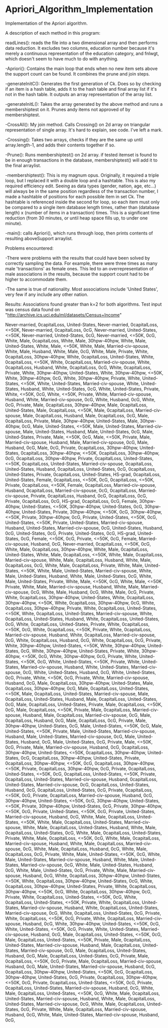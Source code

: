 Apriori_Algorithm_Implementation
================================

Implementation of the Apriori algorithm.


A description of each method in this program:

readLines(): reads the file into a two dimensional array and then performs data reduction. It excludes two columns, education number because it's merely a continuous representation of the education category, and fnlwgt, which doesn't seem to have much to do with anything. 

-Apriori(): Contains the main loop that ends when no new item sets above the support count can be found. It combines the prune and join steps.

-generateInitC(): Generates the first generation of Ck. Does so by checking if an item is a hash table, adds it to the hash table and final array list if it's not in the hash table. It outputs an array representation of the array list.

-generateInitL(): Takes the array generated by the above method and runs a membershiptest on it. Prunes andy items not approved of by membershiptest.

-CrossAll(): My join method. Calls Crossing() on 2d array on triangular representation of single array. It's hard to explain, see code. I've left a mark.

-Crossing(): Takes two arrays, checks if they are the same up until array.length-1, and adds their contents together if so. 

-Prune(): Runs membershiptest() on 2d array. if tested itemset is found to be in enough transactions in the database, membershiptest() will add it to the final arraylist.

-membershiptest(): This is my magnum opus. Originally, it required a triple loop, but I replaced it with a double loop and a hashtable. This is also my required efficiency edit. Seeing as data types (gender, nation, age, etc…) will always be in the same position regardless of the transaction number, I made a hashtable of positions for each possible item in set Ck. The hashtable is referenced inside the second for loop, so each item must only be compared to a single item database length times, rather than (database length) x (number of items in a transaction) times. This is a significant time reduction (from 30 minutes, or until heap space fills up, to under one minute).

-main(): calls Apriori(), which runs through loop, then prints contents of resulting aboveSupport arraylist.


Problems encountered:

-There were problems with the results that could have been solved by correctly sampling the data. For example, there were three times as many male 'transactions' as female ones. This led to an overrepresentation of male associations in the results, because the support count had to be higher to accommodate them.

-The same is true of nationality. Most associations include 'United States', very few if any include any other nation.


Results: Associations found greater than k=2 for both algorithms. Test input was census data found on "http://archive.ics.uci.edu/ml/datasets/Census+Income"

Never-married, 0capitalLoss, United-States, 
Never-married, 0capitalLoss, <=50K, 
Never-married, 0capitalLoss, 0cG, 
Never-married, United-States, <=50K, 
Never-married, United-States, 0cG, 
Never-married, <=50K, 0cG, 
White, Male, 0capitalLoss, 
White, Male, 30hpw-40hpw, 
White, Male, United-States, 
White, Male, <=50K, 
White, Male, Married-civ-spouse, 
White, Male, Husband, 
White, Male, 0cG, 
White, Male, Private, 
White, 0capitalLoss, 30hpw-40hpw, 
White, 0capitalLoss, United-States, 
White, 0capitalLoss, <=50K, 
White, 0capitalLoss, Married-civ-spouse, 
White, 0capitalLoss, Husband, 
White, 0capitalLoss, 0cG, 
White, 0capitalLoss, Private, 
White, 30hpw-40hpw, United-States, 
White, 30hpw-40hpw, <=50K, 
White, 30hpw-40hpw, 0cG, 
White, 30hpw-40hpw, Private, 
White, United-States, <=50K, 
White, United-States, Married-civ-spouse, 
White, United-States, Husband, 
White, United-States, 0cG, 
White, United-States, Private, 
White, <=50K, 0cG, 
White, <=50K, Private, 
White, Married-civ-spouse, Husband, 
White, Married-civ-spouse, 0cG, 
White, Husband, 0cG, 
White, 0cG, Private, 
Male, 0capitalLoss, 30hpw-40hpw, 
Male, 0capitalLoss, United-States, 
Male, 0capitalLoss, <=50K, 
Male, 0capitalLoss, Married-civ-spouse, 
Male, 0capitalLoss, Husband, 
Male, 0capitalLoss, 0cG, 
Male, 0capitalLoss, Private, 
Male, 30hpw-40hpw, United-States, 
Male, 30hpw-40hpw, 0cG, 
Male, United-States, <=50K, 
Male, United-States, Married-civ-spouse, 
Male, United-States, Husband, 
Male, United-States, 0cG, 
Male, United-States, Private, 
Male, <=50K, 0cG, 
Male, <=50K, Private, 
Male, Married-civ-spouse, Husband, 
Male, Married-civ-spouse, 0cG, 
Male, Husband, 0cG, 
Male, 0cG, Private, 
0capitalLoss, 30hpw-40hpw, United-States, 
0capitalLoss, 30hpw-40hpw, <=50K, 
0capitalLoss, 30hpw-40hpw, 0cG, 
0capitalLoss, 30hpw-40hpw, Private, 
0capitalLoss, United-States, <=50K, 
0capitalLoss, United-States, Married-civ-spouse, 
0capitalLoss, United-States, Husband, 
0capitalLoss, United-States, 0cG, 
0capitalLoss, United-States, Private, 
0capitalLoss, United-States, HS-grad, 
0capitalLoss, United-States, Female, 
0capitalLoss, <=50K, 0cG, 
0capitalLoss, <=50K, Private, 
0capitalLoss, <=50K, Female, 
0capitalLoss, Married-civ-spouse, Husband, 
0capitalLoss, Married-civ-spouse, 0cG, 
0capitalLoss, Married-civ-spouse, Private, 
0capitalLoss, Husband, 0cG, 
0capitalLoss, 0cG, Private, 
0capitalLoss, 0cG, HS-grad, 
0capitalLoss, 0cG, Female, 
30hpw-40hpw, United-States, <=50K, 
30hpw-40hpw, United-States, 0cG, 
30hpw-40hpw, United-States, Private, 
30hpw-40hpw, <=50K, 0cG, 
30hpw-40hpw, <=50K, Private, 
30hpw-40hpw, 0cG, Private, 
United-States, <=50K, 0cG, 
United-States, <=50K, Private, 
United-States, Married-civ-spouse, Husband, 
United-States, Married-civ-spouse, 0cG, 
United-States, Husband, 0cG, 
United-States, 0cG, Private, 
United-States, 0cG, HS-grad, 
United-States, 0cG, Female, 
<=50K, 0cG, Private, 
<=50K, 0cG, Female, 
Married-civ-spouse, Husband, 0cG, 
Never-married, 0capitalLoss, <=50K, 0cG, 
White, Male, 0capitalLoss, 30hpw-40hpw, 
White, Male, 0capitalLoss, United-States, 
White, Male, 0capitalLoss, <=50K, 
White, Male, 0capitalLoss, Married-civ-spouse, 
White, Male, 0capitalLoss, Husband, 
White, Male, 0capitalLoss, 0cG, 
White, Male, 0capitalLoss, Private, 
White, Male, United-States, <=50K, 
White, Male, United-States, Married-civ-spouse, 
White, Male, United-States, Husband, 
White, Male, United-States, 0cG, 
White, Male, United-States, Private, 
White, Male, <=50K, 0cG, 
White, Male, <=50K, Private, 
White, Male, Married-civ-spouse, Husband, 
White, Male, Married-civ-spouse, 0cG, 
White, Male, Husband, 0cG, 
White, Male, 0cG, Private, 
White, 0capitalLoss, 30hpw-40hpw, United-States, 
White, 0capitalLoss, 30hpw-40hpw, <=50K, 
White, 0capitalLoss, 30hpw-40hpw, 0cG, 
White, 0capitalLoss, 30hpw-40hpw, Private, 
White, 0capitalLoss, United-States, <=50K, 
White, 0capitalLoss, United-States, Married-civ-spouse, 
White, 0capitalLoss, United-States, Husband, 
White, 0capitalLoss, United-States, 0cG, 
White, 0capitalLoss, United-States, Private, 
White, 0capitalLoss, <=50K, 0cG, 
White, 0capitalLoss, <=50K, Private, 
White, 0capitalLoss, Married-civ-spouse, Husband, 
White, 0capitalLoss, Married-civ-spouse, 0cG, 
White, 0capitalLoss, Husband, 0cG, 
White, 0capitalLoss, 0cG, Private, 
White, 30hpw-40hpw, United-States, <=50K, 
White, 30hpw-40hpw, United-States, 0cG, 
White, 30hpw-40hpw, United-States, Private, 
White, 30hpw-40hpw, <=50K, 0cG, 
White, 30hpw-40hpw, 0cG, Private, 
White, United-States, <=50K, 0cG, 
White, United-States, <=50K, Private, 
White, United-States, Married-civ-spouse, Husband, 
White, United-States, Married-civ-spouse, 0cG, 
White, United-States, Husband, 0cG, 
White, United-States, 0cG, Private, 
White, <=50K, 0cG, Private, 
White, Married-civ-spouse, Husband, 0cG, 
Male, 0capitalLoss, 30hpw-40hpw, United-States, 
Male, 0capitalLoss, 30hpw-40hpw, 0cG, 
Male, 0capitalLoss, United-States, <=50K, 
Male, 0capitalLoss, United-States, Married-civ-spouse, 
Male, 0capitalLoss, United-States, Husband, 
Male, 0capitalLoss, United-States, 0cG, 
Male, 0capitalLoss, United-States, Private, 
Male, 0capitalLoss, <=50K, 0cG, 
Male, 0capitalLoss, <=50K, Private, 
Male, 0capitalLoss, Married-civ-spouse, Husband, 
Male, 0capitalLoss, Married-civ-spouse, 0cG, 
Male, 0capitalLoss, Husband, 0cG, 
Male, 0capitalLoss, 0cG, Private, 
Male, 30hpw-40hpw, United-States, 0cG, 
Male, United-States, <=50K, 0cG, 
Male, United-States, <=50K, Private, 
Male, United-States, Married-civ-spouse, Husband, 
Male, United-States, Married-civ-spouse, 0cG, 
Male, United-States, Husband, 0cG, 
Male, United-States, 0cG, Private, 
Male, <=50K, 0cG, Private, 
Male, Married-civ-spouse, Husband, 0cG, 
0capitalLoss, 30hpw-40hpw, United-States, <=50K, 
0capitalLoss, 30hpw-40hpw, United-States, 0cG, 
0capitalLoss, 30hpw-40hpw, United-States, Private, 
0capitalLoss, 30hpw-40hpw, <=50K, 0cG, 
0capitalLoss, 30hpw-40hpw, <=50K, Private, 
0capitalLoss, 30hpw-40hpw, 0cG, Private, 
0capitalLoss, United-States, <=50K, 0cG, 
0capitalLoss, United-States, <=50K, Private, 
0capitalLoss, United-States, Married-civ-spouse, Husband, 
0capitalLoss, United-States, Married-civ-spouse, 0cG, 
0capitalLoss, United-States, Husband, 0cG, 
0capitalLoss, United-States, 0cG, Private, 
0capitalLoss, <=50K, 0cG, Private, 
0capitalLoss, Married-civ-spouse, Husband, 0cG, 
30hpw-40hpw, United-States, <=50K, 0cG, 
30hpw-40hpw, United-States, <=50K, Private, 
30hpw-40hpw, United-States, 0cG, Private, 
30hpw-40hpw, <=50K, 0cG, Private, 
United-States, <=50K, 0cG, Private, 
United-States, Married-civ-spouse, Husband, 0cG, 
White, Male, 0capitalLoss, United-States, <=50K, 
White, Male, 0capitalLoss, United-States, Married-civ-spouse, 
White, Male, 0capitalLoss, United-States, Husband, 
White, Male, 0capitalLoss, United-States, 0cG, 
White, Male, 0capitalLoss, United-States, Private, 
White, Male, 0capitalLoss, <=50K, 0cG, 
White, Male, 0capitalLoss, Married-civ-spouse, Husband, 
White, Male, 0capitalLoss, Married-civ-spouse, 0cG, 
White, Male, 0capitalLoss, Husband, 0cG, 
White, Male, 0capitalLoss, 0cG, Private, 
White, Male, United-States, <=50K, 0cG, 
White, Male, United-States, Married-civ-spouse, Husband, 
White, Male, United-States, Married-civ-spouse, 0cG, 
White, Male, United-States, Husband, 0cG, 
White, Male, United-States, 0cG, Private, 
White, Male, Married-civ-spouse, Husband, 0cG, 
White, 0capitalLoss, 30hpw-40hpw, United-States, <=50K, 
White, 0capitalLoss, 30hpw-40hpw, United-States, 0cG, 
White, 0capitalLoss, 30hpw-40hpw, United-States, Private, 
White, 0capitalLoss, 30hpw-40hpw, <=50K, 0cG, 
White, 0capitalLoss, 30hpw-40hpw, 0cG, Private, 
White, 0capitalLoss, United-States, <=50K, 0cG, 
White, 0capitalLoss, United-States, <=50K, Private, 
White, 0capitalLoss, United-States, Married-civ-spouse, Husband, 
White, 0capitalLoss, United-States, Married-civ-spouse, 0cG, 
White, 0capitalLoss, United-States, 0cG, Private, 
White, 0capitalLoss, <=50K, 0cG, Private, 
White, 0capitalLoss, Married-civ-spouse, Husband, 0cG, 
White, 30hpw-40hpw, United-States, <=50K, 0cG, 
White, United-States, <=50K, 0cG, Private, 
White, United-States, Married-civ-spouse, Husband, 0cG, 
Male, 0capitalLoss, United-States, <=50K, 0cG, 
Male, 0capitalLoss, United-States, <=50K, Private, 
Male, 0capitalLoss, United-States, Married-civ-spouse, Husband, 
Male, 0capitalLoss, United-States, Married-civ-spouse, 0cG, 
Male, 0capitalLoss, United-States, Husband, 0cG, 
Male, 0capitalLoss, United-States, 0cG, Private, 
Male, 0capitalLoss, <=50K, 0cG, Private, 
Male, 0capitalLoss, Married-civ-spouse, Husband, 0cG, 
Male, United-States, Married-civ-spouse, Husband, 0cG, 
0capitalLoss, 30hpw-40hpw, United-States, <=50K, 0cG, 
0capitalLoss, 30hpw-40hpw, United-States, 0cG, Private, 
0capitalLoss, 30hpw-40hpw, <=50K, 0cG, Private, 
0capitalLoss, United-States, <=50K, 0cG, Private, 
0capitalLoss, United-States, Married-civ-spouse, Husband, 0cG, 
White, Male, 0capitalLoss, United-States, <=50K, 0cG, 
White, Male, 0capitalLoss, United-States, Married-civ-spouse, Husband, 
White, Male, 0capitalLoss, United-States, Married-civ-spouse, 0cG, 
White, Male, 0capitalLoss, United-States, 0cG, Private, 
White, Male, 0capitalLoss, Married-civ-spouse, Husband, 0cG, 
White, Male, United-States, Married-civ-spouse, Husband, 0cG, 

